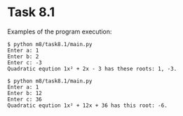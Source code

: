 # Task 8.1

Examples of the program execution:

```
$ python m8/task8.1/main.py 
Enter a: 1
Enter b: 2
Enter c: -3
Quadratic eqution 1x² + 2x - 3 has these roots: 1, -3.
```

```
$ python m8/task8.1/main.py 
Enter a: 1
Enter b: 12
Enter c: 36
Quadratic eqution 1x² + 12x + 36 has this root: -6.
```
